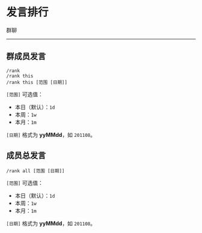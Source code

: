 # 发言排行
<span class="span-group">群聊</span>

---

## 群成员发言
``` {1}
/rank
/rank this
/rank this [范围 [日期]]
```
`[范围]` 可选值：
- 本日（默认）：`1d`
- 本周：`1w`
- 本月：`1m`

`[日期]` 格式为 **yyMMdd**，如 `201108`。

## 成员总发言
```
/rank all [范围 [日期]]
```
`[范围]` 可选值：
- 本日（默认）：`1d`
- 本周：`1w`
- 本月：`1m`

`[日期]` 格式为 **yyMMdd**，如 `201108`。